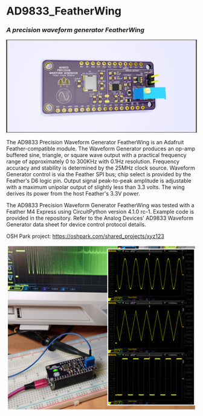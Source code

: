 # AD9833_FeatherWing

### _A precision waveform generator FeatherWing_

![Image of Module](https://github.com/CedarGroveStudios/AD9833_FeatherWing/blob/master/photos/Waveform_Generator%20glamour.png)

The AD9833 Precision Waveform Generator FeatherWing is an Adafruit Feather-compatible module. The Waveform Generator produces an op-amp buffered sine, triangle, or square wave output with a practical frequency range of approximately 0 to 300KHz with 0.1Hz resolution. Frequency accuracy and stability is determined by the 25MHz clock source. Waveform Generator control is via the Feather SPI bus; chip select is provided by the Feather's D6 logic pin. Output signal peak-to-peak amplitude is adjustable with a maximum unipolar output of slightly less than 3.3 volts. The wing derives its power from the host Feather's 3.3V power.

The AD9833 Precision Waveform Generator FeatherWing was tested with a Feather M4 Express using CircuitPython version 4.1.0 rc-1. Example code is provided in the repository. Refer to the Analog Devices' AD9833 Waveform Generator data sheet for device control protocol details.

OSH Park project: https://oshpark.com/shared_projects/xyz123

![Image of Test Setup](https://github.com/CedarGroveStudios/AD9833_FeatherWing/blob/master/photos/DSC05796%20combo.jpg)
